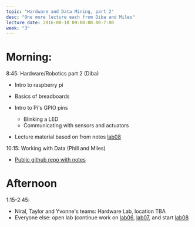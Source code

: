 ```yaml
---
topic: "Hardware and Data Mining, part 2"
desc: "One more lecture each from Diba and Miles"
lecture_date: 2016-08-18 09:00:00.00-7:00
week: "3"
---
```



# Morning:

8:45: Hardware/Robotics part 2 (Diba)
* Intro to raspberry pi
* Basics of breadboards
* Intro to Pi's GPIO pins 
	* Blinking a LED
	* Communicating with sensors and actuators 

* Lecture material based on from notes [lab08](http://ucsd-cse-spis-2016.github.io/lab/lab08/)


10:15: Working with Data  (Phill and Miles)

* [Public github repo with notes](https://github.com/ucsd-cse-spis-2016/spis16-lecture-0809)

# Afternoon

1:15-2:45: 
* Niral, Taylor and Yvonne's teams: Hardware Lab, location TBA
* Everyone else: open lab (continue work on [lab06](/lab/lab06/), 
    [lab07](/lab/lab07/), and start [lab08](/lab/lab08/)

